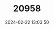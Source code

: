 ---
title: "20958"
category: "Sturnira nana"
draft: false
date: 2024-02-22 13:03:50
languages:
  English: ["Lesser Yellow-shouldered Bat"]
---